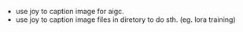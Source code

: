 
- use joy to caption image for aigc.
- use joy to caption image files in diretory to do sth. (eg. lora training) 